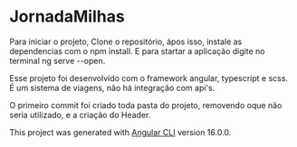 # JornadaMilhas

Para iniciar o projeto, Clone o repositório, ápos isso,  instale as dependencias com o npm install.
E para startar a aplicação digite no terminal ng serve --open.


Esse projeto foi desenvolvido com o framework angular, typescript e scss.
É um sistema de viagens, não há integração com api's.

O primeiro commit foi criado toda pasta do projeto, removendo oque não seria utilizado, e a criação do Header.

This project was generated with [Angular CLI](https://github.com/angular/angular-cli) version 16.0.0.
